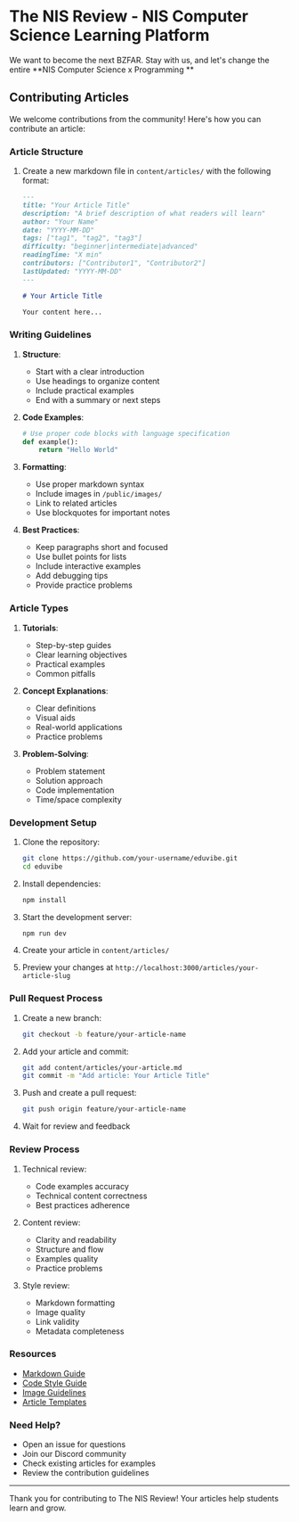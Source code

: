 # The NIS Review - NIS Computer Science Learning Platform

We want to become the next BZFAR. Stay with us, and let's change the entire **NIS Computer Science x Programming **

## Contributing Articles

We welcome contributions from the community! Here's how you can contribute an article:

### Article Structure

1. Create a new markdown file in `content/articles/` with the following format:
   ```markdown
   ---
   title: "Your Article Title"
   description: "A brief description of what readers will learn"
   author: "Your Name"
   date: "YYYY-MM-DD"
   tags: ["tag1", "tag2", "tag3"]
   difficulty: "beginner|intermediate|advanced"
   readingTime: "X min"
   contributors: ["Contributor1", "Contributor2"]
   lastUpdated: "YYYY-MM-DD"
   ---

   # Your Article Title

   Your content here...
   ```

### Writing Guidelines

1. **Structure**:
   - Start with a clear introduction
   - Use headings to organize content
   - Include practical examples
   - End with a summary or next steps

2. **Code Examples**:
   ```python
   # Use proper code blocks with language specification
   def example():
       return "Hello World"
   ```

3. **Formatting**:
   - Use proper markdown syntax
   - Include images in `/public/images/`
   - Link to related articles
   - Use blockquotes for important notes

4. **Best Practices**:
   - Keep paragraphs short and focused
   - Use bullet points for lists
   - Include interactive examples
   - Add debugging tips
   - Provide practice problems

### Article Types

1. **Tutorials**:
   - Step-by-step guides
   - Clear learning objectives
   - Practical examples
   - Common pitfalls

2. **Concept Explanations**:
   - Clear definitions
   - Visual aids
   - Real-world applications
   - Practice problems

3. **Problem-Solving**:
   - Problem statement
   - Solution approach
   - Code implementation
   - Time/space complexity

### Development Setup

1. Clone the repository:
   ```bash
   git clone https://github.com/your-username/eduvibe.git
   cd eduvibe
   ```

2. Install dependencies:
   ```bash
   npm install
   ```

3. Start the development server:
   ```bash
   npm run dev
   ```

4. Create your article in `content/articles/`

5. Preview your changes at `http://localhost:3000/articles/your-article-slug`

### Pull Request Process

1. Create a new branch:
   ```bash
   git checkout -b feature/your-article-name
   ```

2. Add your article and commit:
   ```bash
   git add content/articles/your-article.md
   git commit -m "Add article: Your Article Title"
   ```

3. Push and create a pull request:
   ```bash
   git push origin feature/your-article-name
   ```

4. Wait for review and feedback

### Review Process

1. Technical review:
   - Code examples accuracy
   - Technical content correctness
   - Best practices adherence

2. Content review:
   - Clarity and readability
   - Structure and flow
   - Examples quality
   - Practice problems

3. Style review:
   - Markdown formatting
   - Image quality
   - Link validity
   - Metadata completeness

### Resources

- [Markdown Guide](https://www.markdownguide.org/)
- [Code Style Guide](https://google.github.io/styleguide/)
- [Image Guidelines](https://example.com/image-guidelines)
- [Article Templates](https://example.com/templates)

### Need Help?

- Open an issue for questions
- Join our Discord community
- Check existing articles for examples
- Review the contribution guidelines

---

Thank you for contributing to The NIS Review! Your articles help students learn and grow.

